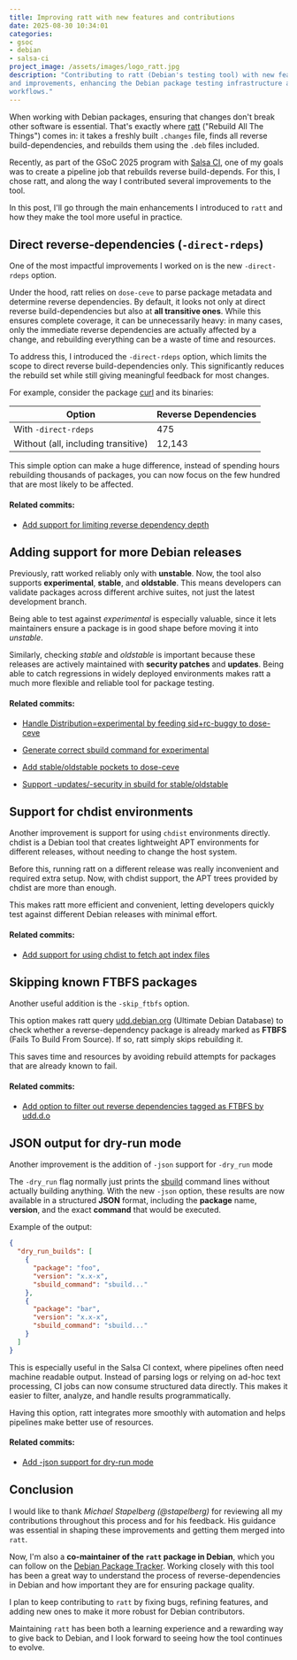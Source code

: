 ```yaml
---
title: Improving ratt with new features and contributions
date: 2025-08-30 10:34:01
categories:
- gsoc
- debian
- salsa-ci
project_image: /assets/images/logo_ratt.jpg
description: "Contributing to ratt (Debian's testing tool) with new features
and improvements, enhancing the Debian package testing infrastructure and CI/CD
workflows."
---
```


When working with Debian packages, ensuring that changes don't break other
software is essential. That's exactly where
[ratt](https://github.com/Debian/ratt/) ("Rebuild All The Things") comes in: it
takes a freshly built `.changes` file, finds all reverse build-dependencies,
and rebuilds them using the `.deb` files included.

Recently, as part of the GSoC 2025 program with [Salsa
CI](https://salsa.debian.org/salsa-ci-team/pipeline/), one of my goals was to
create a pipeline job that rebuilds reverse build-depends. For this, I chose
ratt, and along the way I contributed several improvements to the tool.

In this post, I'll go through the main enhancements I introduced to `ratt` and
how they make the tool more useful in practice.

## Direct reverse-dependencies (`-direct-rdeps`)

One of the most impactful improvements I worked on is the new `-direct-rdeps`
option.

Under the hood, ratt relies on `dose-ceve` to parse package metadata and
determine reverse dependencies. By default, it looks not only at direct reverse
build-dependencies but also at **all transitive ones**. While this ensures complete
coverage, it can be unnecessarily heavy: in many cases, only the immediate
reverse dependencies are actually affected by a change, and rebuilding
everything can be a waste of time and resources.

To address this, I introduced the `-direct-rdeps` option, which limits the
scope to direct reverse build-dependencies only. This significantly reduces the
rebuild set while still giving meaningful feedback for most changes.

For example, consider the package [curl](https://tracker.debian.org/pkg/curl)
and its binaries:

| Option                              | Reverse Dependencies |
| ----------------------------------- | -------------------- |
| With `-direct-rdeps`                | 475                  |
| Without (all, including transitive) | 12,143               |

This simple option can make a huge difference, instead of spending hours
rebuilding thousands of packages, you can now focus on the few hundred that are
most likely to be affected.

#### Related commits: 

* [Add support for limiting reverse dependency depth
](https://github.com/Debian/ratt/commit/b4087ea0f60b2816e3e264e3728303edd0a1b88f)

## Adding support for more Debian releases

Previously, ratt worked reliably only with **unstable**. Now, the tool also
supports **experimental**, **stable**, and **oldstable**. This means developers
can validate packages across different archive suites, not just the latest
development branch.

Being able to test against *experimental* is especially valuable, since it lets
maintainers ensure a package is in good shape before moving it into *unstable*.

Similarly, checking *stable* and *oldstable* is important because these
releases are actively maintained with **security patches** and **updates**.
Being able to catch regressions in widely deployed environments makes ratt a
much more flexible and reliable tool for package testing.

#### Related commits:

* [Handle Distribution=experimental by feeding sid+rc-buggy to
dose-ceve](https://github.com/Debian/ratt/commit/ed31253fa5c34c553d2d11a11d000359e3549daa)

* [Generate correct sbuild command for
experimental](https://github.com/Debian/ratt/commit/38ffdd3bdac503c1c4db36236615c12f053069de)

* [Add stable/oldstable pockets to
dose-ceve](https://github.com/Debian/ratt/commit/bec96e836097e107bd7ba19e8d522d38b69bbbe0)

* [Support -updates/-security in sbuild for
stable/oldstable](https://github.com/Debian/ratt/commit/c74a5ea284d8e1320153aa65e2ce24300857b770)

## Support for chdist environments

Another improvement is support for using `chdist` environments directly. chdist
is a Debian tool that creates lightweight APT environments for different
releases, without needing to change the host system.

Before this, running ratt on a different release was really inconvenient and
required extra setup. Now, with chdist support, the APT trees provided by
chdist are more than enough.

This makes ratt more efficient and convenient, letting developers quickly test
against different Debian releases with minimal effort.

#### Related commits: 

* [Add support for using chdist to fetch apt index files
](https://github.com/Debian/ratt/commit/a314a5269cbbe446e3854d3900321e886d16af2e)


## Skipping known FTBFS packages

Another useful addition is the `-skip_ftbfs` option.

This option makes ratt query [udd.debian.org](udd.debian.org) (Ultimate Debian
Database) to check whether a reverse-dependency package is already marked as
**FTBFS** (Fails To Build From Source). If so, ratt simply skips rebuilding it.

This saves time and resources by avoiding rebuild attempts for packages that
are already known to fail.

#### Related commits: 
* [Add option to filter out reverse dependencies tagged as FTBFS by
udd.d.o](https://github.com/Debian/ratt/commit/ac6eb62d5df00421bfdbc31e24dc1ae27ff8db42)

## JSON output for dry-run mode

Another improvement is the addition of `-json` support for `-dry_run` mode

The `-dry_run` flag normally just prints the
[sbuild](https://wiki.debian.org/sbuild) command lines without actually
building anything. With the new `-json` option, these results are now available
in a structured **JSON** format, including the **package** name, **version**, and the
exact **command** that would be executed.

Example of the output:


```json
{
  "dry_run_builds": [
    {
      "package": "foo",
      "version": "x.x-x",
      "sbuild_command": "sbuild..."
    },
    {
      "package": "bar",
      "version": "x.x-x",
      "sbuild_command": "sbuild..."
    }
  ]
}
```

This is especially useful in the Salsa CI context, where pipelines often need
machine readable output. Instead of parsing logs or relying on ad-hoc text
processing, CI jobs can now consume structured data directly. This makes it
easier to filter, analyze, and handle results programmatically.

Having this option, ratt integrates more smoothly with automation and helps
pipelines make better use of resources.

#### Related commits: 
* [Add -json support for dry-run mode](https://github.com/Debian/ratt/commit/f6ccd0a4bc83a5e6ae2f3fcb7ae4db1751becd7b)

## Conclusion

I would like to thank *Michael Stapelberg (@stapelberg)* for reviewing all my
contributions throughout this process and for his feedback. His guidance was
essential in shaping these improvements and getting them merged into `ratt`.

Now, I'm also a **co-maintainer of the `ratt` package in Debian**, which you
can follow on the [Debian Package
Tracker](https://tracker.debian.org/pkg/ratt). Working closely with this tool
has been a great way to understand the process of reverse-dependencies in
Debian and how important they are for ensuring package quality.

I plan to keep contributing to `ratt` by fixing bugs, refining features, and
adding new ones to make it more robust for Debian contributors.

Maintaining `ratt` has been both a learning experience and a rewarding way to
give back to Debian, and I look forward to seeing how the tool continues to
evolve.
